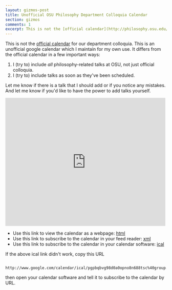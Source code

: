```yaml
---
layout: gizmos-post
title: Unofficial OSU Philosophy Department Colloquia Calendar
section: gizmos
comments: 1
excerpt: This is not the [official calendar](http://philosophy.osu.edu/news/colloquia/default.cfm) for our department colloquia. This is an unofficial google calendar which I maintain for my own use. It differs from the official calendar in a few important ways
---
```


This is not the [official calendar](http://philosophy.osu.edu/news/colloquia/default.cfm) for our department colloquia. This is an unofficial google calendar which I maintain for my own use. It differs from the official calendar in a few important ways:

1. I (try to) include *all* philosophy-related talks at OSU, not just official colloquia.
2. I (try to) include talks as soon as they've been scheduled.

Let me know if there is a talk that I should add or if you notice any mistakes. And let me know if you'd like to have the power to add talks yourself.

<iframe src="http://www.google.com/calendar/embed?showDate=0&amp;showCalendars=0&amp;mode=AGENDA&amp;height=400&amp;wkst=1&amp;bgcolor=%23FFFFFF&amp;src=pgpbqbvg98d0a0opno8n688tsc%40group.calendar.google.com&amp;color=%235A6986&amp;ctz=America%2FNew_York" style=" border-width:0; margin-left: auto; margin-right: auto" width="500" height="400" frameborder="0" scrolling="no"></iframe>

+   Use this link to view the calendar as a webpage: [html](http://www.google.com/calendar/embed?src=pgpbqbvg98d0a0opno8n688tsc%40group.calendar.google.com&ctz=America/New_York)
+   Use this link to subscribe to the calendar in your feed reader: [xml](http://www.google.com/calendar/feeds/pgpbqbvg98d0a0opno8n688tsc%40group.calendar.google.com/public/basic)
+   Use this link to subscribe to the calendar in your calendar software: [ical](webcal://www.google.com/calendar/ical/pgpbqbvg98d0a0opno8n688tsc%40group.calendar.google.com/public/basic.ics)

If the above ical link didn't work, copy this URL

     http://www.google.com/calendar/ical/pgpbqbvg98d0a0opno8n688tsc%40group.calendar.google.com/public/basic.ics

then open your calendar software and tell it to subscribe to the calendar by URL.


